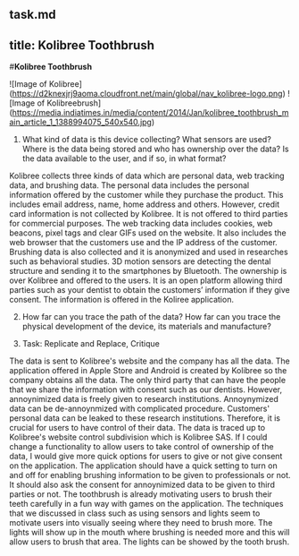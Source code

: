 task.md
---
title: Kolibree Toothbrush
---
#**Kolibree Toothbrush**

![Image of Kolibree]
(https://d2knexjrj9aoma.cloudfront.net/main/global/nav_kolibree-logo.png)
![Image of Kolibreebrush]
(https://media.indiatimes.in/media/content/2014/Jan/kolibree_toothbrush_main_article_1_1388994075_540x540.jpg)

1.	What kind of data is this device collecting? What sensors are used? Where is the data being stored and who has ownership over the data? Is the data available to the user, and if so, in what format? 

Kolibree collects three kinds of data which are personal data, web tracking data, and brushing data. The personal data includes the personal information offered by the customer while they purchase the product. This includes email address, name, home address and others. However, credit card information is not collected by Kolibree. It is not offered to third parties for commercial purposes. The web tracking data includes cookies, web beacons, pixel tags and clear GIFs used on the website. It also includes the web browser that the customers use and the IP address of the customer. Brushing data is also collected and it is anonymized and used in researches such as behavioral studies. 
3D motion sensors are detecting the dental structure and sending it to the smartphones by Bluetooth. The ownership is over Kolibree and offered to the users. It is an open platform allowing third parties such as your dentist to obtain the customers’ information if they give consent. The information is offered in the Koliree application. 

2.	How far can you trace the path of the data? How far can you trace the physical development of the device, its materials and manufacture?

3. Task: Replicate and Replace, Critique

The data is sent to Kolibree's website and the company has all the data. The application offered in Apple Store and Android is created by Kolibree so the company obtains all the data. The only third party that can have the people that we share the information with consent such as our dentists. However, annoynimized data is freely given to research institutions. Annoynymized data can be de-annoynmized with complicated procedure. Customers' personal data can be leaked to these research institutions. Therefore, it is crucial for users to have control of their data. The data is traced up to Kolibree's website control subdivision which is Kolibree SAS. 
If I could change a functionality to allow users to take control of ownership of the data, I would give more quick options for users to give or not give consent on the application. The application should have a quick setting to turn on and off for enabling brushing information to be given to professionals or not. It should also ask  the consent for annoynimized data to be given to third parties or not. 
The toothbrush is already motivating users to brush their teeth carefully in a fun way with games on the application. The techniques that we discussed in class such as using sensors and lights seem to motivate users into visually seeing where they need to brush more. The lights will show up in the mouth where brushing is needed more and this will allow users to brush that area. The lights can be showed by the tooth brush. 
